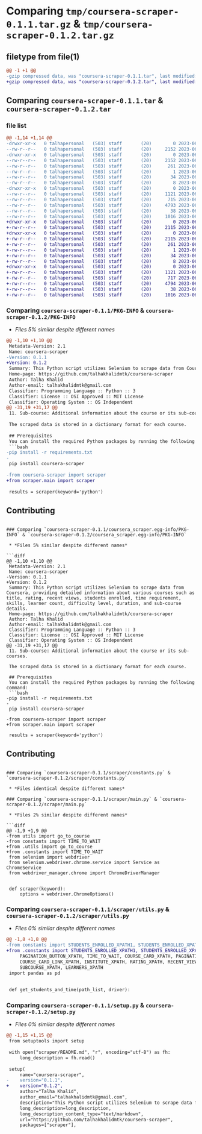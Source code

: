 # Comparing `tmp/coursera-scraper-0.1.1.tar.gz` & `tmp/coursera-scraper-0.1.2.tar.gz`

## filetype from file(1)

```diff
@@ -1 +1 @@
-gzip compressed data, was "coursera-scraper-0.1.1.tar", last modified: Sun Jun 18 11:53:25 2023, max compression
+gzip compressed data, was "coursera-scraper-0.1.2.tar", last modified: Sun Jun 18 11:59:04 2023, max compression
```

## Comparing `coursera-scraper-0.1.1.tar` & `coursera-scraper-0.1.2.tar`

### file list

```diff
@@ -1,14 +1,14 @@
-drwxr-xr-x   0 talhapersonal   (503) staff       (20)        0 2023-06-18 11:53:25.463163 coursera-scraper-0.1.1/
--rw-r--r--   0 talhapersonal   (503) staff       (20)     2152 2023-06-18 11:53:25.462690 coursera-scraper-0.1.1/PKG-INFO
-drwxr-xr-x   0 talhapersonal   (503) staff       (20)        0 2023-06-18 11:53:25.460437 coursera-scraper-0.1.1/coursera_scraper.egg-info/
--rw-r--r--   0 talhapersonal   (503) staff       (20)     2152 2023-06-18 11:53:25.000000 coursera-scraper-0.1.1/coursera_scraper.egg-info/PKG-INFO
--rw-r--r--   0 talhapersonal   (503) staff       (20)      261 2023-06-18 11:53:25.000000 coursera-scraper-0.1.1/coursera_scraper.egg-info/SOURCES.txt
--rw-r--r--   0 talhapersonal   (503) staff       (20)        1 2023-06-18 11:53:25.000000 coursera-scraper-0.1.1/coursera_scraper.egg-info/dependency_links.txt
--rw-r--r--   0 talhapersonal   (503) staff       (20)       34 2023-06-18 11:53:25.000000 coursera-scraper-0.1.1/coursera_scraper.egg-info/requires.txt
--rw-r--r--   0 talhapersonal   (503) staff       (20)        8 2023-06-18 11:53:25.000000 coursera-scraper-0.1.1/coursera_scraper.egg-info/top_level.txt
-drwxr-xr-x   0 talhapersonal   (503) staff       (20)        0 2023-06-18 11:53:25.461983 coursera-scraper-0.1.1/scraper/
--rw-r--r--   0 talhapersonal   (503) staff       (20)     1121 2023-06-18 09:49:40.000000 coursera-scraper-0.1.1/scraper/constants.py
--rw-r--r--   0 talhapersonal   (503) staff       (20)      715 2023-06-18 11:52:33.000000 coursera-scraper-0.1.1/scraper/main.py
--rw-r--r--   0 talhapersonal   (503) staff       (20)     4793 2023-06-18 11:51:22.000000 coursera-scraper-0.1.1/scraper/utils.py
--rw-r--r--   0 talhapersonal   (503) staff       (20)       38 2023-06-18 11:53:25.463327 coursera-scraper-0.1.1/setup.cfg
--rw-r--r--   0 talhapersonal   (503) staff       (20)     1016 2023-06-18 11:53:06.000000 coursera-scraper-0.1.1/setup.py
+drwxr-xr-x   0 talhapersonal   (503) staff       (20)        0 2023-06-18 11:59:04.878028 coursera-scraper-0.1.2/
+-rw-r--r--   0 talhapersonal   (503) staff       (20)     2115 2023-06-18 11:59:04.877685 coursera-scraper-0.1.2/PKG-INFO
+drwxr-xr-x   0 talhapersonal   (503) staff       (20)        0 2023-06-18 11:59:04.875872 coursera-scraper-0.1.2/coursera_scraper.egg-info/
+-rw-r--r--   0 talhapersonal   (503) staff       (20)     2115 2023-06-18 11:59:04.000000 coursera-scraper-0.1.2/coursera_scraper.egg-info/PKG-INFO
+-rw-r--r--   0 talhapersonal   (503) staff       (20)      261 2023-06-18 11:59:04.000000 coursera-scraper-0.1.2/coursera_scraper.egg-info/SOURCES.txt
+-rw-r--r--   0 talhapersonal   (503) staff       (20)        1 2023-06-18 11:59:04.000000 coursera-scraper-0.1.2/coursera_scraper.egg-info/dependency_links.txt
+-rw-r--r--   0 talhapersonal   (503) staff       (20)       34 2023-06-18 11:59:04.000000 coursera-scraper-0.1.2/coursera_scraper.egg-info/requires.txt
+-rw-r--r--   0 talhapersonal   (503) staff       (20)        8 2023-06-18 11:59:04.000000 coursera-scraper-0.1.2/coursera_scraper.egg-info/top_level.txt
+drwxr-xr-x   0 talhapersonal   (503) staff       (20)        0 2023-06-18 11:59:04.877151 coursera-scraper-0.1.2/scraper/
+-rw-r--r--   0 talhapersonal   (503) staff       (20)     1121 2023-06-18 09:49:40.000000 coursera-scraper-0.1.2/scraper/constants.py
+-rw-r--r--   0 talhapersonal   (503) staff       (20)      717 2023-06-18 11:56:48.000000 coursera-scraper-0.1.2/scraper/main.py
+-rw-r--r--   0 talhapersonal   (503) staff       (20)     4794 2023-06-18 11:57:09.000000 coursera-scraper-0.1.2/scraper/utils.py
+-rw-r--r--   0 talhapersonal   (503) staff       (20)       38 2023-06-18 11:59:04.878172 coursera-scraper-0.1.2/setup.cfg
+-rw-r--r--   0 talhapersonal   (503) staff       (20)     1016 2023-06-18 11:58:37.000000 coursera-scraper-0.1.2/setup.py
```

### Comparing `coursera-scraper-0.1.1/PKG-INFO` & `coursera-scraper-0.1.2/PKG-INFO`

 * *Files 5% similar despite different names*

```diff
@@ -1,10 +1,10 @@
 Metadata-Version: 2.1
 Name: coursera-scraper
-Version: 0.1.1
+Version: 0.1.2
 Summary: This Python script utilizes Selenium to scrape data from Coursera, providing detailed information about various courses such as title, rating, recent views, students enrolled, time requirement, skills, learner count, difficulty level, duration, and sub-course details.
 Home-page: https://github.com/talhakhalidmtk/coursera-scraper
 Author: Talha Khalid
 Author-email: talhakhalidmtk@gmail.com
 Classifier: Programming Language :: Python :: 3
 Classifier: License :: OSI Approved :: MIT License
 Classifier: Operating System :: OS Independent
@@ -31,19 +31,17 @@
 11. Sub-course: Additional information about the course or its sub-courses.
 
 The scraped data is stored in a dictionary format for each course.
 
 ## Prerequisites
 You can install the required Python packages by running the following command:
 ```bash
-pip install -r requirements.txt
-
 pip install coursera-scraper
 
-from coursera-scraper import scraper
+from scraper.main import scraper
 
 results = scraper(keyword='python')
 ```
 
 
 ## Contributing
```

### Comparing `coursera-scraper-0.1.1/coursera_scraper.egg-info/PKG-INFO` & `coursera-scraper-0.1.2/coursera_scraper.egg-info/PKG-INFO`

 * *Files 5% similar despite different names*

```diff
@@ -1,10 +1,10 @@
 Metadata-Version: 2.1
 Name: coursera-scraper
-Version: 0.1.1
+Version: 0.1.2
 Summary: This Python script utilizes Selenium to scrape data from Coursera, providing detailed information about various courses such as title, rating, recent views, students enrolled, time requirement, skills, learner count, difficulty level, duration, and sub-course details.
 Home-page: https://github.com/talhakhalidmtk/coursera-scraper
 Author: Talha Khalid
 Author-email: talhakhalidmtk@gmail.com
 Classifier: Programming Language :: Python :: 3
 Classifier: License :: OSI Approved :: MIT License
 Classifier: Operating System :: OS Independent
@@ -31,19 +31,17 @@
 11. Sub-course: Additional information about the course or its sub-courses.
 
 The scraped data is stored in a dictionary format for each course.
 
 ## Prerequisites
 You can install the required Python packages by running the following command:
 ```bash
-pip install -r requirements.txt
-
 pip install coursera-scraper
 
-from coursera-scraper import scraper
+from scraper.main import scraper
 
 results = scraper(keyword='python')
 ```
 
 
 ## Contributing
```

### Comparing `coursera-scraper-0.1.1/scraper/constants.py` & `coursera-scraper-0.1.2/scraper/constants.py`

 * *Files identical despite different names*

### Comparing `coursera-scraper-0.1.1/scraper/main.py` & `coursera-scraper-0.1.2/scraper/main.py`

 * *Files 2% similar despite different names*

```diff
@@ -1,9 +1,9 @@
-from utils import go_to_course
-from constants import TIME_TO_WAIT
+from .utils import go_to_course
+from .constants import TIME_TO_WAIT
 from selenium import webdriver
 from selenium.webdriver.chrome.service import Service as ChromeService
 from webdriver_manager.chrome import ChromeDriverManager
 
 
 def scraper(keyword):
     options = webdriver.ChromeOptions()
```

### Comparing `coursera-scraper-0.1.1/scraper/utils.py` & `coursera-scraper-0.1.2/scraper/utils.py`

 * *Files 0% similar despite different names*

```diff
@@ -1,8 +1,8 @@
-from constants import STUDENTS_ENROLLED_XPATH1, STUDENTS_ENROLLED_XPATH2, TIME_REQ_XPATH1, TIME_REQ_XPATH2, \
+from .constants import STUDENTS_ENROLLED_XPATH1, STUDENTS_ENROLLED_XPATH2, TIME_REQ_XPATH1, TIME_REQ_XPATH2, \
     PAGINATION_BUTTON_XPATH, TIME_TO_WAIT, COURSE_CARD_XPATH, PAGINATION_CONTAINER, TIME_TO_NEXT_PAGE, DIFFICULTY_XPATH, \
     COURSE_CARD_LINK_XPATH, INSTITUTE_XPATH, RATING_XPATH, RECENT_VIEWS_XPATH, TITLE_XPATH, SKILL_XPATH, \
     SUBCOURSE_XPATH, LEARNERS_XPATH
 import pandas as pd
 
 
 def get_students_and_time(path_list, driver):
```

### Comparing `coursera-scraper-0.1.1/setup.py` & `coursera-scraper-0.1.2/setup.py`

 * *Files 0% similar despite different names*

```diff
@@ -1,15 +1,15 @@
 from setuptools import setup
 
 with open("scraper/README.md", "r", encoding="utf-8") as fh:
     long_description = fh.read()
 
 setup(
     name="coursera-scraper",
-    version="0.1.1",
+    version="0.1.2",
     author="Talha Khalid",
     author_email="talhakhalidmtk@gmail.com",
     description="This Python script utilizes Selenium to scrape data from Coursera, providing detailed information about various courses such as title, rating, recent views, students enrolled, time requirement, skills, learner count, difficulty level, duration, and sub-course details.",
     long_description=long_description,
     long_description_content_type="text/markdown",
     url="https://github.com/talhakhalidmtk/coursera-scraper",
     packages=["scraper"],
```

